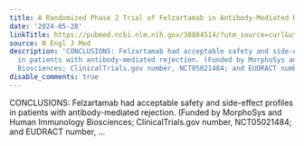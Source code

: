 ```yaml
---
title: A Randomized Phase 2 Trial of Felzartamab in Antibody-Mediated Rejection
date: '2024-05-28'
linkTitle: https://pubmed.ncbi.nlm.nih.gov/38804514/?utm_source=curl&utm_medium=rss&utm_campaign=pubmed-2&utm_content=1LIK-026Y9bjRE4xDQ231BSa89BnY4O2Rfi-9WXQd8C31C6cqE&fc=20211015124055&ff=20240528181550&v=2.18.0.post9+e462414
source: N Engl J Med
description: 'CONCLUSIONS: Felzartamab had acceptable safety and side-effect profiles
  in patients with antibody-mediated rejection. (Funded by MorphoSys and Human Immunology
  Biosciences; ClinicalTrials.gov number, NCT05021484; and EUDRACT number, ...'
disable_comments: true
---
```

CONCLUSIONS: Felzartamab had acceptable safety and side-effect profiles in patients with antibody-mediated rejection. (Funded by MorphoSys and Human Immunology Biosciences; ClinicalTrials.gov number, NCT05021484; and EUDRACT number, ...